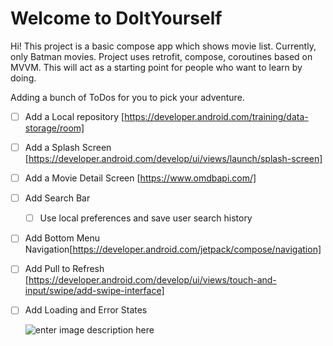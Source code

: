 # Welcome to DoItYourself


Hi! This project is a basic compose app which shows movie list. Currently, only Batman movies.  Project uses retrofit, compose, coroutines based on MVVM. This will act as a starting point for people who want to learn by doing.

Adding a bunch of ToDos for you to pick your adventure.

- [ ] Add a Local repository [https://developer.android.com/training/data-storage/room]
- [ ] Add a Splash Screen [https://developer.android.com/develop/ui/views/launch/splash-screen]
- [ ] Add a Movie Detail Screen [https://www.omdbapi.com/] 
- [ ] Add Search Bar
    - [ ]  Use local preferences and save user search history
- [ ] Add Bottom Menu Navigation[https://developer.android.com/jetpack/compose/navigation]
- [ ] Add Pull to Refresh [https://developer.android.com/develop/ui/views/touch-and-input/swipe/add-swipe-interface]
- [ ] Add Loading and Error States


  ![enter image description here](https://i.postimg.cc/kMcHHfpm/Screenshot-20231020-213018.png)
```